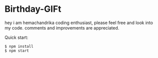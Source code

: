 # Birthday-GIFt

hey i am hemachandrika coding enthusiast, please feel free and look into my code. comments and improvements are appreciated.

Quick start:

```
$ npm install
$ npm start
````
